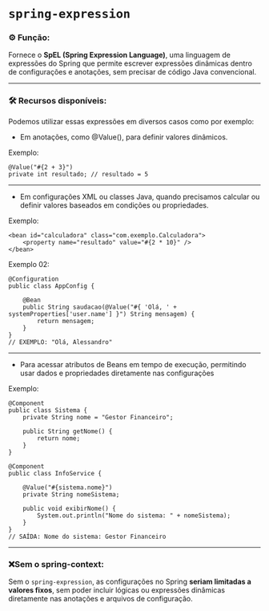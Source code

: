 # `spring-expression`  

### ⚙ Função:  
Fornece o **SpEL (Spring Expression Language)**, uma linguagem de expressões do Spring que permite escrever expressões dinâmicas dentro de configurações e anotações, sem precisar de código Java convencional.  

---

### 🛠 Recursos disponíveis:  
Podemos utilizar essas expressões em diversos casos como por exemplo:

- Em anotações, como @Value(), para definir valores dinâmicos.

Exemplo:
```
@Value("#{2 + 3}")
private int resultado; // resultado = 5
```
---
- Em configurações XML ou classes Java, quando precisamos calcular ou definir valores baseados em condições ou propriedades.

Exemplo:

```
<bean id="calculadora" class="com.exemplo.Calculadora">
    <property name="resultado" value="#{2 * 10}" />
</bean>
```

Exemplo 02:

```
@Configuration
public class AppConfig {

    @Bean
    public String saudacao(@Value("#{ 'Olá, ' + systemProperties['user.name'] }") String mensagem) {
        return mensagem; 
    }
}
// EXEMPLO: "Olá, Alessandro"
```
---
- Para acessar atributos de Beans em tempo de execução, permitindo usar dados e propriedades diretamente nas configurações

Exemplo:

```
@Component
public class Sistema {
    private String nome = "Gestor Financeiro";

    public String getNome() {
        return nome;
    }
}
```
```
@Component
public class InfoService {

    @Value("#{sistema.nome}")
    private String nomeSistema;

    public void exibirNome() {
        System.out.println("Nome do sistema: " + nomeSistema);
    }
}
// SAÍDA: Nome do sistema: Gestor Financeiro
```
---

### ❌Sem o spring-context:  
Sem o `spring-expression`, as configurações no Spring **seriam limitadas a valores fixos**, sem poder incluir lógicas ou expressões dinâmicas diretamente nas anotações e arquivos de configuração. 

